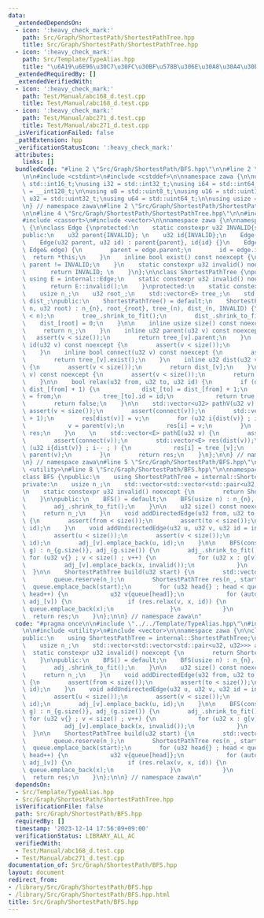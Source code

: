 ```yaml
---
data:
  _extendedDependsOn:
  - icon: ':heavy_check_mark:'
    path: Src/Graph/ShortestPath/ShortestPathTree.hpp
    title: Src/Graph/ShortestPath/ShortestPathTree.hpp
  - icon: ':heavy_check_mark:'
    path: Src/Template/TypeAlias.hpp
    title: "\u6A19\u6E96\u30C7\u30FC\u30BF\u578B\u306E\u30A8\u30A4\u30EA\u30A2\u30B9"
  _extendedRequiredBy: []
  _extendedVerifiedWith:
  - icon: ':heavy_check_mark:'
    path: Test/Manual/abc168_d.test.cpp
    title: Test/Manual/abc168_d.test.cpp
  - icon: ':heavy_check_mark:'
    path: Test/Manual/abc271_d.test.cpp
    title: Test/Manual/abc271_d.test.cpp
  _isVerificationFailed: false
  _pathExtension: hpp
  _verificationStatusIcon: ':heavy_check_mark:'
  attributes:
    links: []
  bundledCode: "#line 2 \"Src/Graph/ShortestPath/BFS.hpp\"\n\n#line 2 \"Src/Template/TypeAlias.hpp\"\
    \n\n#include <cstdint>\n#include <cstddef>\n\nnamespace zawa {\n\nusing i16 =\
    \ std::int16_t;\nusing i32 = std::int32_t;\nusing i64 = std::int64_t;\nusing i128\
    \ = __int128_t;\n\nusing u8 = std::uint8_t;\nusing u16 = std::uint16_t;\nusing\
    \ u32 = std::uint32_t;\nusing u64 = std::uint64_t;\n\nusing usize = std::size_t;\n\
    \n} // namespace zawa\n#line 2 \"Src/Graph/ShortestPath/ShortestPathTree.hpp\"\
    \n\n#line 4 \"Src/Graph/ShortestPath/ShortestPathTree.hpp\"\n\n#include <algorithm>\n\
    #include <cassert>\n#include <vector>\n\nnamespace zawa {\n\nnamespace internal\
    \ {\n\nclass Edge {\nprotected:\n    static constexpr u32 INVALID{static_cast<u32>(-1)};\n\
    public:\n    u32 parent{INVALID}; \n    u32 id{INVALID};\n    Edge() = default;\n\
    \    Edge(u32 parent, u32 id) : parent{parent}, id{id} {}\n    Edge& operator=(const\
    \ Edge& edge) {\n        parent = edge.parent;\n        id = edge.id;\n      \
    \  return *this;\n    }\n    inline bool exist() const noexcept {\n        return\
    \ parent != INVALID;\n    }\n    static constexpr u32 invalid() noexcept {\n \
    \       return INVALID; \n    }\n};\n\nclass ShortestPathTree {\npublic:\n   \
    \ using E = internal::Edge;\n    static constexpr u32 invalid() noexcept {\n \
    \       return E::invalid();\n    }\nprotected:\n    static constexpr u32 INVALID{E::invalid()};\n\
    \    usize n_;\n    u32 root_;\n    std::vector<E> tree_;\n    std::vector<u32>\
    \ dist_;\npublic:\n    ShortestPathTree() = default;\n    ShortestPathTree(usize\
    \ n, u32 root) : n_{n}, root_{root}, tree_(n), dist_(n, INVALID) {\n        assert(root\
    \ < n);\n        tree_.shrink_to_fit();\n        dist_.shrink_to_fit();\n    \
    \    dist_[root] = 0;\n    }\n\n    inline usize size() const noexcept {\n   \
    \     return n_;\n    }\n    inline u32 parent(u32 v) const noexcept {\n     \
    \   assert(v < size());\n        return tree_[v].parent;\n    }\n    inline u32\
    \ id(u32 v) const noexcept {\n        assert(v < size());\n        return tree_[v].id;\n\
    \    }\n    inline bool connect(u32 v) const noexcept {\n        assert(v < size());\n\
    \        return tree_[v].exist();\n    }\n    inline u32 dist(u32 v) const noexcept\
    \ {\n        assert(v < size());\n        return dist_[v];\n    }\n\n    u32 operator[](u32\
    \ v) const noexcept {\n        assert(v < size());\n        return dist_[v];\n\
    \    }\n\n    bool relax(u32 from, u32 to, u32 id) {\n        if (dist_[to] >\
    \ dist_[from] + 1) {\n            dist_[to] = dist_[from] + 1;\n            tree_[to].parent\
    \ = from;\n            tree_[to].id = id;\n            return true;\n        }\n\
    \        return false;\n    }\n\n    std::vector<u32> pathV(u32 v) {\n       \
    \ assert(v < size());\n        assert(connect(v));\n        std::vector<u32> res(dist(v)\
    \ + 1);\n        res[dist(v)] = v;\n        for (u32 i{dist(v)} ; i-- ; ) {\n\
    \            v = parent(v);\n            res[i] = v;\n        }\n        return\
    \ res;\n    }\n    \n    std::vector<E> pathE(u32 v) {\n        assert(v < size());\n\
    \        assert(connect(v));\n        std::vector<E> res(dist(v));\n        for\
    \ (u32 i{dist(v)} ; i-- ; ) {\n            res[i] = tree_[v];\n            v =\
    \ parent(v);\n        }\n        return res;\n    }\n};\n\n} // namespace internal\n\
    \n} // namespace zawa\n#line 5 \"Src/Graph/ShortestPath/BFS.hpp\"\n\n#include\
    \ <utility>\n#line 8 \"Src/Graph/ShortestPath/BFS.hpp\"\n\nnamespace zawa {\n\n\
    class BFS {\npublic:\n    using ShortestPathTree = internal::ShortestPathTree;\n\
    private:\n    usize n_;\n    std::vector<std::vector<std::pair<u32, u32>>> adj_;\n\
    \n    static constexpr u32 invalid() noexcept {\n        return ShortestPathTree::invalid();\n\
    \    }\n\npublic:\n    BFS() = default;\n    BFS(usize n) : n_{n}, adj_(n) {\n\
    \        adj_.shrink_to_fit();\n    }\n\n    u32 size() const noexcept {\n   \
    \     return n_;\n    }\n    void addDirectedEdge(u32 from, u32 to, u32 id = invalid())\
    \ {\n        assert(from < size());\n        assert(to < size());\n        adj_[from].emplace_back(to,\
    \ id);\n    }\n    void addUndirectedEdge(u32 u, u32 v, u32 id = invalid()) {\n\
    \        assert(u < size());\n        assert(v < size());\n        adj_[u].emplace_back(v,\
    \ id);\n        adj_[v].emplace_back(u, id);\n    }\n\n    BFS(const std::vector<std::vector<u32>>&\
    \ g) : n_{g.size()}, adj_(g.size()) {\n        adj_.shrink_to_fit();\n       \
    \ for (u32 v{} ; v < size() ; v++) {\n            for (u32 x : g[v]) {\n     \
    \           adj_[v].emplace_back(x, invalid());\n            }\n        }\n  \
    \  }\n\n    ShortestPathTree build(u32 start) {\n        std::vector<u32> queue;\n\
    \        queue.reserve(n_);\n        ShortestPathTree res(n_, start);\n      \
    \  queue.emplace_back(start);\n        for (u32 head{} ; head < queue.size() ;\
    \ head++) {\n            u32 v{queue[head]};\n            for (auto [x, id] :\
    \ adj_[v]) {\n                if (res.relax(v, x, id)) {\n                   \
    \ queue.emplace_back(x);\n                }\n            }\n        }\n      \
    \  return res;\n    }\n};\n\n} // namespace zawa\n"
  code: "#pragma once\n\n#include \"../../Template/TypeAlias.hpp\"\n#include \"./ShortestPathTree.hpp\"\
    \n\n#include <utility>\n#include <vector>\n\nnamespace zawa {\n\nclass BFS {\n\
    public:\n    using ShortestPathTree = internal::ShortestPathTree;\nprivate:\n\
    \    usize n_;\n    std::vector<std::vector<std::pair<u32, u32>>> adj_;\n\n  \
    \  static constexpr u32 invalid() noexcept {\n        return ShortestPathTree::invalid();\n\
    \    }\n\npublic:\n    BFS() = default;\n    BFS(usize n) : n_{n}, adj_(n) {\n\
    \        adj_.shrink_to_fit();\n    }\n\n    u32 size() const noexcept {\n   \
    \     return n_;\n    }\n    void addDirectedEdge(u32 from, u32 to, u32 id = invalid())\
    \ {\n        assert(from < size());\n        assert(to < size());\n        adj_[from].emplace_back(to,\
    \ id);\n    }\n    void addUndirectedEdge(u32 u, u32 v, u32 id = invalid()) {\n\
    \        assert(u < size());\n        assert(v < size());\n        adj_[u].emplace_back(v,\
    \ id);\n        adj_[v].emplace_back(u, id);\n    }\n\n    BFS(const std::vector<std::vector<u32>>&\
    \ g) : n_{g.size()}, adj_(g.size()) {\n        adj_.shrink_to_fit();\n       \
    \ for (u32 v{} ; v < size() ; v++) {\n            for (u32 x : g[v]) {\n     \
    \           adj_[v].emplace_back(x, invalid());\n            }\n        }\n  \
    \  }\n\n    ShortestPathTree build(u32 start) {\n        std::vector<u32> queue;\n\
    \        queue.reserve(n_);\n        ShortestPathTree res(n_, start);\n      \
    \  queue.emplace_back(start);\n        for (u32 head{} ; head < queue.size() ;\
    \ head++) {\n            u32 v{queue[head]};\n            for (auto [x, id] :\
    \ adj_[v]) {\n                if (res.relax(v, x, id)) {\n                   \
    \ queue.emplace_back(x);\n                }\n            }\n        }\n      \
    \  return res;\n    }\n};\n\n} // namespace zawa\n"
  dependsOn:
  - Src/Template/TypeAlias.hpp
  - Src/Graph/ShortestPath/ShortestPathTree.hpp
  isVerificationFile: false
  path: Src/Graph/ShortestPath/BFS.hpp
  requiredBy: []
  timestamp: '2023-12-14 17:56:09+09:00'
  verificationStatus: LIBRARY_ALL_AC
  verifiedWith:
  - Test/Manual/abc168_d.test.cpp
  - Test/Manual/abc271_d.test.cpp
documentation_of: Src/Graph/ShortestPath/BFS.hpp
layout: document
redirect_from:
- /library/Src/Graph/ShortestPath/BFS.hpp
- /library/Src/Graph/ShortestPath/BFS.hpp.html
title: Src/Graph/ShortestPath/BFS.hpp
---
```

